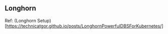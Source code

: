## Longhorn

Ref: (Longhorn Setup)[https://technicatgor.github.io/posts/LonghornPowerfulDBSForKubernetes/]
